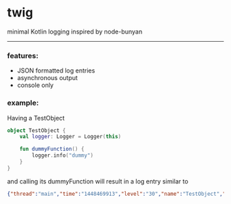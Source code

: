 twig
========================================

minimal Kotlin logging inspired by node-bunyan

----------------------------------------

### features:
 - JSON formatted log entries
 - asynchronous output
 - console only

### example:

Having a TestObject
```kotlin
object TestObject {
    val logger: Logger = Logger(this)

    fun dummyFunction() {
        logger.info("dummy")
    }
}
```
and calling its dummyFunction will result in a log entry similar to
```json
{"thread":"main","time":"1448469913","level":"30","name":"TestObject","message":"dummy"}
```